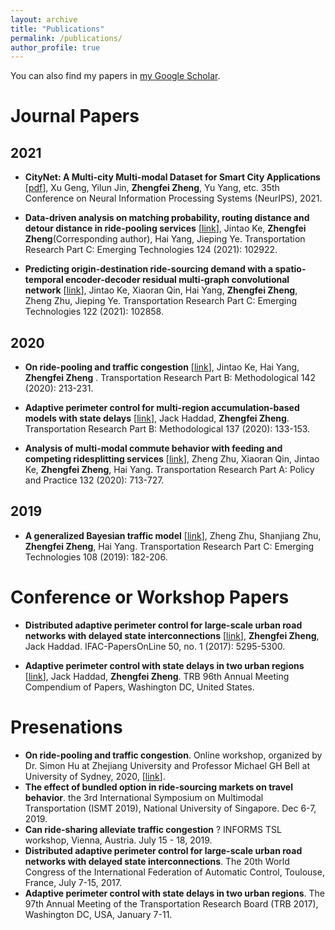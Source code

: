 ```yaml
---
layout: archive
title: "Publications"
permalink: /publications/
author_profile: true
---
```


You can also find my papers in [my Google Scholar](https://scholar.google.com/citations?user=Ois057kAAAAJ&hl=en). <br>

# Journal Papers
## 2021
* **CityNet: A Multi-city Multi-modal Dataset for Smart City Applications** \[[pdf](https://arxiv.org/pdf/2106.15802.pdf)\], Xu Geng, Yilun Jin,
**Zhengfei Zheng**, Yu Yang, etc. 35th Conference on Neural Information Processing Systems (NeurIPS), 2021.  <br>

* **Data-driven analysis on matching probability, routing distance and detour distance in ride-pooling services** \[[link](https://www.sciencedirect.com/science/article/pii/S0968090X20308214)\], Jintao Ke, **Zhengfei Zheng**(Corresponding author), Hai Yang, Jieping Ye. Transportation Research Part C: Emerging Technologies 124 (2021): 102922. <br> 

* **Predicting origin-destination ride-sourcing demand with a spatio-temporal encoder-decoder residual multi-graph convolutional network** \[[link](https://www.sciencedirect.com/science/article/pii/S0968090X20307580)\], Jintao Ke, Xiaoran Qin, Hai Yang, **Zhengfei Zheng**, Zheng Zhu, Jieping Ye. Transportation Research Part C: Emerging Technologies 122 (2021): 102858. <br>

## 2020
* **On ride-pooling and traffic congestion** \[[link](https://www.sciencedirect.com/science/article/pii/S0191261520304094)\], Jintao Ke, Hai Yang, **Zhengfei Zheng**
. Transportation Research Part B: Methodological 142 (2020): 213-231. <br>

* **Adaptive perimeter control for multi-region accumulation-based models with state delays** \[[link](https://www.sciencedirect.com/science/article/pii/S0191261518303096)\], Jack Haddad, **Zhengfei Zheng**. Transportation Research Part B: Methodological 137 (2020): 133-153.  <br>

* **Analysis of multi-modal commute behavior with feeding and competing ridesplitting services** \[[link](https://www.sciencedirect.com/science/article/pii/S0965856419307104)\], Zheng Zhu, Xiaoran Qin, Jintao Ke, **Zhengfei Zheng**, Hai Yang. Transportation Research Part A: Policy and Practice 132 (2020): 713-727. <br>

## 2019
* **A generalized Bayesian traffic model** \[[link](https://www.sciencedirect.com/science/article/pii/S0968090X18318199)\], Zheng Zhu, Shanjiang Zhu, **Zhengfei Zheng**, Hai Yang. Transportation Research Part C: Emerging Technologies 108 (2019): 182-206. <br>


# Conference or Workshop Papers
* **Distributed adaptive perimeter control for large-scale urban road networks with delayed state interconnections** \[[link](https://www.sciencedirect.com/science/article/pii/S2405896317310029)\], **Zhengfei Zheng**, Jack Haddad. IFAC-PapersOnLine 50, no. 1 (2017): 5295-5300.<br>

* **Adaptive perimeter control with state delays in two urban regions** \[[link](https://trid.trb.org/view/1437840)\], Jack Haddad, **Zhengfei Zheng**. TRB 96th Annual Meeting Compendium of Papers, Washington DC, United States.  <br>

# Presenations
- **On ride-pooling and traffic congestion**. Online workshop, organized by Dr. Simon Hu at Zhejiang University and Professor Michael GH Bell at University of Sydney, 2020, \[[link](https://zjui.tselab.org/en/post/201211_workshop/)\].
- **The effect of bundled option in ride-sourcing markets on travel behavior**. the 3rd International Symposium on Multimodal Transportation (ISMT 2019), National University of Singapore. Dec 6-7, 2019.
- **Can ride-sharing alleviate traffic congestion** ? INFORMS TSL workshop, Vienna, Austria. July 15 - 18, 2019.
- **Distributed adaptive perimeter control for large-scale urban road networks with delayed state interconnections**. The 20th World Congress of the International Federation of Automatic Control, Toulouse, France, July 7-15, 2017.
- **Adaptive perimeter control with state delays in two urban regions**. The 97th Annual Meeting of the Transportation Research Board (TRB 2017), Washington DC, USA, January 7-11.

<!-- # Working papers
-	**Zhengfei Zheng**, Jun Wang, Wei Liu, Hai Yang. Competition in complementary transport services: integrating bike sharing service with existing public transit systems. <br>
-	**Zhengfei Zheng**, Jintao Ke, Hai Wang, Hai Yang. Ridesourcing markets with a bundled service option. <br>
-	**Zhengfei Zheng**, Hai Yang. Ridesourcing markets with a bundled service option in presence of detour and matching probability. <br> -->

